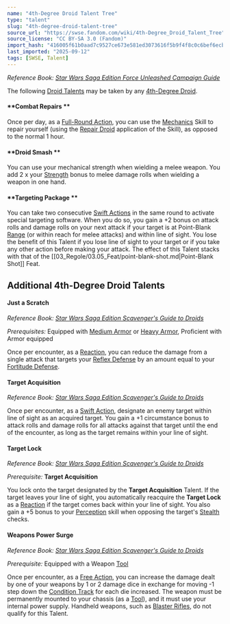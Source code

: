 ```yaml
---
name: "4th-Degree Droid Talent Tree"
type: "talent"
slug: "4th-degree-droid-talent-tree"
source_url: "https://swse.fandom.com/wiki/4th-Degree_Droid_Talent_Tree"
source_license: "CC BY-SA 3.0 (Fandom)"
import_hash: "416005f61b0aad7c9527ce673e581ed3073616f5b9f4f8c0c6bef6ecb38ce371"
last_imported: "2025-09-12"
tags: [SWSE, Talent]
---
```

*Reference Book: [Star Wars Saga Edition Force Unleashed Campaign Guide](https://swse.fandom.com/wiki/Star_Wars_Saga_Edition_Force_Unleashed_Campaign_Guide)*

The following [Droid Talents](https://swse.fandom.com/wiki/Droid_Talents) may be taken by any [4th-Degree Droid](https://swse.fandom.com/wiki/4th-Degree Droid).

#### **Combat Repairs **
Once per day, as a [Full-Round Action](https://swse.fandom.com/wiki/Full-Round_Action), you can use the [Mechanics](https://swse.fandom.com/wiki/Mechanics) Skill to repair yourself (using the [Repair Droid](https://swse.fandom.com/wiki/Repair_Droid) application of the Skill), as opposed to the normal 1 hour.

#### **Droid Smash **
You can use your mechanical strength when wielding a melee weapon. You add 2 x your [Strength](https://swse.fandom.com/wiki/Strength) bonus to melee damage rolls when wielding a weapon in one hand.

#### **Targeting Package **
You can take two consecutive [Swift Actions](https://swse.fandom.com/wiki/Swift_Actions) in the same round to activate special targeting software. When you do so, you gain a +2 bonus on attack rolls and damage rolls on your next attack if your target is at Point-Blank [Range](https://swse.fandom.com/wiki/Range) (or within reach for melee attacks) and within line of sight. You lose the benefit of this Talent if you lose line of sight to your target or if you take any other action before making your attack. The effect of this Talent stacks with that of the [[03_Regole/03.05_Feat/point-blank-shot.md|Point-Blank Shot]] Feat.

## Additional 4th-Degree Droid Talents

#### **Just a Scratch**
*Reference Book: [Star Wars Saga Edition Scavenger's Guide to Droids](https://swse.fandom.com/wiki/Star_Wars_Saga_Edition_Scavenger's_Guide_to_Droids)*

*Prerequisites:* Equipped with [Medium Armor](https://swse.fandom.com/wiki/Medium_Armor) or [Heavy Armor](https://swse.fandom.com/wiki/Heavy_Armor), Proficient with Armor equipped

Once per encounter, as a [Reaction](https://swse.fandom.com/wiki/Reaction), you can reduce the damage from a single attack that targets your [Reflex Defense](https://swse.fandom.com/wiki/Reflex_Defense) by an amount equal to your [Fortitude Defense](https://swse.fandom.com/wiki/Fortitude_Defense).

#### **Target Acquisition**
*Reference Book: [Star Wars Saga Edition Scavenger's Guide to Droids](https://swse.fandom.com/wiki/Star_Wars_Saga_Edition_Scavenger's_Guide_to_Droids)*

Once per encounter, as a [Swift Action](https://swse.fandom.com/wiki/Swift_Action), designate an enemy target within line of sight as an acquired target. You gain a +1 circumstance bonus to attack rolls and damage rolls for all attacks against that target until the end of the encounter, as long as the target remains within your line of sight.

#### **Target Lock**
*Reference Book: [Star Wars Saga Edition Scavenger's Guide to Droids](https://swse.fandom.com/wiki/Star_Wars_Saga_Edition_Scavenger's_Guide_to_Droids)*

*Prerequisite:* **Target Acquisition**

You lock onto the target designated by the **Target Acquisition** Talent. If the target leaves your line of sight, you automatically reacquire the **Target Lock** as a [Reaction](https://swse.fandom.com/wiki/Reaction) if the target comes back within your line of sight. You also gain a +5 bonus to your [Perception](https://swse.fandom.com/wiki/Perception) skill when opposing the target's [Stealth](https://swse.fandom.com/wiki/Stealth) checks.

#### **Weapons Power Surge**
*Reference Book: [Star Wars Saga Edition Scavenger's Guide to Droids](https://swse.fandom.com/wiki/Star_Wars_Saga_Edition_Scavenger's_Guide_to_Droids)*

*Prerequisite:* Equipped with a Weapon [Tool](https://swse.fandom.com/wiki/Tool)

Once per encounter, as a [Free Action](https://swse.fandom.com/wiki/Free_Action), you can increase the damage dealt by one of your weapons by 1 or 2 damage dice in exchange for moving -1 step down the [Condition Track](https://swse.fandom.com/wiki/Condition_Track) for each die increased. The weapon must be permanently mounted to your chassis (as a [Tool](https://swse.fandom.com/wiki/Tool)), and it must use your internal power supply. Handheld weapons, such as [Blaster Rifles](https://swse.fandom.com/wiki/Blaster_Rifle), do not qualify for this Talent.